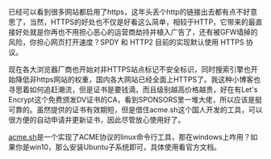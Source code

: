 
已经可以看到很多网站都启用了https，这年头丢个http的链接出去都有点不好意思了，当然，HTTPS的好处也不仅是好看这么简单，相较于HTTP，它带来的最直接好处就是你再也不用担心恶心的运营商劫持并植入广告了，还有被GFW墙掉的风险，你担心网页打开速度？SPDY 和 HTTP2 目前的实现默认使用 HTTPS 协议。  

现在各大浏览器厂商也开始对非HTTPS站点标记不安全标识，同时搜索引擎也开始降低非https网站的权重，国内各大网站已经全面上HTTPS了。我这种小博客也寻思着如何追赶潮流，但是证书是要钱滴，而且级别越高价格越贵，好在有Let's Encrypt这个免费颁发DV证书的CA，看到SPONSORS里一堆大佬，所以应该是挺可靠的。虽然提供的证书有效期短，但是借住acme.sh这个国人开发的工具，可以很方便的自动申请并更新证书，因此尽管放心使用好了。

[acme.sh](https://github.com/Neilpang/acme.sh)是一个实现了ACME协议的linux命令行工具，那在windows上咋用？如果你是win10，那么安装Ubuntu子系统即可，具体使用看官方文档。
    